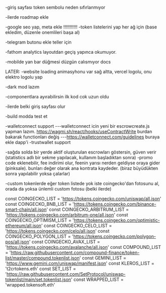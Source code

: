 



-giriş sayfası token sembolu neden sıfırlanmıyor

-ilerde roadmap ekle




-google seo yap, meta ekle
!!!!!!!!!!!
-token listelerini yap her ağ için (base ekledim, düzenle onemlileri başa al)

-telegram butonu ekle teller için

-fathom analytics layoutdan geçiş yapınca okumuyor. 

-mobilde yan bar düğmesi düzgün calısmıyor docs


LATER:
-website loading animasyhonu var sağ altta, vercel logolu, onu elektro logolu yap



-dark mod lazım



-componentlara ayırabilirsin ilk kod cok uzun oldu

-ilerde belki giriş sayfası olur

-build modda test et

-walletconnect support
---walletconnect icin yeni bir escrowcreate.js yapman lazım. https://wagmi.sh/react/hooks/useContractWrite burdan bakarak functionları değiş
---https://walletconnect.com/guidelines buraya ekle dapp'i
-trustwallet support



-sağda solda bir yerde aktif oluşturulan escrowları göstersin, güven verir (statistics adlı bir sekme yapılacak, kullanım başladıktan sonra)
-promo code eklenebilir, fee indirimi olur, feenin yarısı nerden geldiyse oraya gider (pinksale). bunları değer olarak ana kontrata kaydeder. (biraz büyüdükten sonra yapılabilir yoksa çalarlar)





-custom tokenlerde eğer token listede yok iste coingecko'dan fotosunu al, orada da yoksa ünlemli custom fotosu (belki ilerde)

const COINGECKO_LIST = 'https://tokens.coingecko.com/uniswap/all.json'
const COINGECKO_BNB_LIST = 'https://tokens.coingecko.com/binance-smart-chain/all.json'
const COINGECKO_ARBITRUM_LIST = 'https://tokens.coingecko.com/arbitrum-one/all.json'
const COINGECKO_OPTIMISM_LIST = 'https://tokens.coingecko.com/optimistic-ethereum/all.json'
const COINGECKO_CELO_LIST = 'https://tokens.coingecko.com/celo/all.json'
const COINGECKO_POLYGON_LIST = 'https://tokens.coingecko.com/polygon-pos/all.json'
const COINGECKO_AVAX_LIST = 'https://tokens.coingecko.com/avalanche/all.json'
const COMPOUND_LIST = 'https://raw.githubusercontent.com/compound-finance/token-list/master/compound.tokenlist.json'
const GEMINI_LIST = 'https://www.gemini.com/uniswap/manifest.json'
const KLEROS_LIST = 't2crtokens.eth'
const SET_LIST = 'https://raw.githubusercontent.com/SetProtocol/uniswap-tokenlist/main/set.tokenlist.json'
const WRAPPED_LIST = 'wrapped.tokensoft.eth'